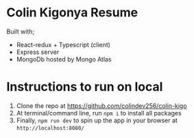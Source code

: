 # Colin Kigonya Resume

Built with;
- React-redux + Typescript (client)
- Express server
- MongoDb hosted by Mongo Atlas

# Instructions to run on local

1. Clone the repo at https://github.com/colindev256/colin-kigo
2. At terminal/command line, run `npm i` to install all packages
3. Finally, `npm run dev` to spin up the app in your browser at `http://localhost:8080/`
